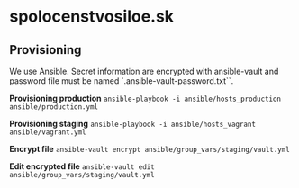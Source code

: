 spolocenstvosiloe.sk
====================

Provisioning
------------
We use Ansible. Secret information are encrypted with ansible-vault and password file must
be named `.ansible-vault-password.txt``.

**Provisioning production**
```ansible-playbook -i ansible/hosts_production ansible/production.yml```

**Provisioning staging**
```ansible-playbook -i ansible/hosts_vagrant ansible/vagrant.yml```

**Encrypt file**
```ansible-vault encrypt ansible/group_vars/staging/vault.yml```

**Edit encrypted file**
```ansible-vault edit ansible/group_vars/staging/vault.yml```
